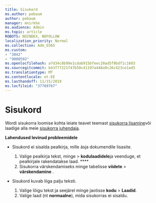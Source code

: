 ```yaml
---
title: Sisukord
ms.author: pebaum
author: pebaum
manager: mnirkhe
ms.audience: Admin
ms.topic: article
ROBOTS: NOINDEX, NOFOLLOW
localization_priority: Normal
ms.collection: Adm_O365
ms.custom:
- "3042"
- "9000592"
ms.openlocfilehash: a7d34c8b99e1cdab915bfeec20ad5f9bdf1c1603
ms.sourcegitcommit: b43f77221f47b50c41197a448a9c26c423ce1ad5
ms.translationtype: MT
ms.contentlocale: et-EE
ms.lasthandoff: 11/15/2019
ms.locfileid: "37769767"
---
```

# <a name="table-of-contents"></a>Sisukord

Wordi sisukorra loomise kohta leiate teavet teemast [sisukorra lisamine](https://support.office.com/article/882e8564-0edb-435e-84b5-1d8552ccf0c0)või laadige alla meie [sisukorra juhendaja](https://go.microsoft.com/fwlink/?linkid=2065106).

**Lahendused levinud probleemidele**

- Sisukord ei sisalda pealkirja, mille äsja dokumendile lisasite.
  1. Valige pealkirja tekst, minge > **kodulaadidele**ja veenduge, et pealkirjale rakendatakse laad. ****
  2. Sisukorra värskendamiseks minge tabelisse **viidete** > **värskendamine** .

- Sisukord kuvab liiga palju teksti. 
  1. Valige lõigu tekst ja seejärel minge jaotisse **kodu** > **Laadid**.
  2. Valige laad (nt **normaalne**), mida sisukorras ei sisaldu.